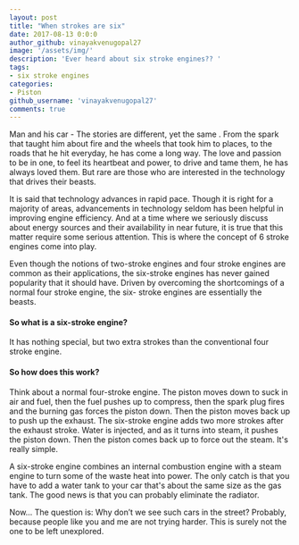 ```yaml
---
layout: post
title: "When strokes are six"
date: 2017-08-13 0:0:0
author_github: vinayakvenugopal27
image: '/assets/img/'
description: 'Ever heard about six stroke engines?? '
tags:
- six stroke engines
categories:
- Piston
github_username: 'vinayakvenugopal27'
comments: true
---
```


Man and his car - The stories are different, yet the same . From the spark that taught him about fire and the wheels that took him to places, to the roads that he hit everyday, he has come a long way. The love and passion to be in one, to feel its heartbeat and power, to drive and tame them, he has always loved them. But rare are those who are interested in the technology that drives their beasts.

It is said that technology advances in rapid pace. Though it is right for a majority of areas, advancements in technology seldom has been helpful in improving engine efficiency.  And at a time where we seriously discuss about energy sources and their availability in near future, it is true that this matter require some serious attention. This is where the concept of 6 stroke engines come into play. 

Even though the notions of two-stroke engines and four stroke engines are common as their applications, the six-stroke engines has never gained popularity that it should have. Driven by overcoming the shortcomings of a normal four stroke engine, the six- stroke engines are essentially the beasts. 

#### So what is a six-stroke engine? 
It has nothing special, but two extra strokes than the conventional four stroke engine. 

#### So how does this work?
Think about a normal four-stroke engine. The piston moves down to suck in air and fuel, then the fuel pushes up to compress, then the spark plug fires and the burning gas forces the piston down. Then the piston moves back up to push up the exhaust. The six-stroke engine adds two more strokes after the exhaust stroke. Water is injected, and as it turns into steam, it pushes the piston down. Then the piston comes back up to force out the steam. It's really simple.

A six-stroke engine combines an internal combustion engine with a steam engine to turn some of the waste heat into power. The only catch is that you have to add a water tank to your car that's about the same size as the gas tank. The good news is that you can probably eliminate the radiator.

Now…
The question is: Why don’t we see such cars in the street? Probably, because people like you and me are not trying harder. This is surely not the one to be left unexplored.
